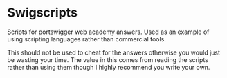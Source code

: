 # Swigscripts
Scripts for portswigger web academy answers. Used as an example of using scripting languages rather than commercial tools.

This should not be used to cheat for the answers otherwise you would just be wasting your time. The value in this comes from reading the scripts rather than using them though I highly recommend you write your own.
